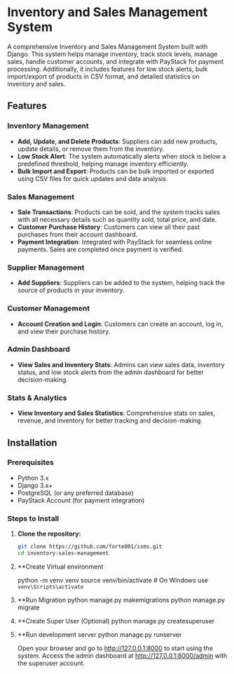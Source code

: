 # Inventory and Sales Management System

A comprehensive Inventory and Sales Management System built with Django. This system helps manage inventory, track stock levels, manage sales, handle customer accounts, and integrate with PayStack for payment processing. Additionally, it includes features for low stock alerts, bulk import/export of products in CSV format, and detailed statistics on inventory and sales.

## Features

### Inventory Management
- **Add, Update, and Delete Products**: Suppliers can add new products, update details, or remove them from the inventory.
- **Low Stock Alert**: The system automatically alerts when stock is below a predefined threshold, helping manage inventory efficiently.
- **Bulk Import and Export**: Products can be bulk imported or exported using CSV files for quick updates and data analysis.

### Sales Management
- **Sale Transactions**: Products can be sold, and the system tracks sales with all necessary details such as quantity sold, total price, and date.
- **Customer Purchase History**: Customers can view all their past purchases from their account dashboard.
- **Payment Integration**: Integrated with PayStack for seamless online payments. Sales are completed once payment is verified.
  
### Supplier Management
- **Add Suppliers**: Suppliers can be added to the system, helping track the source of products in your inventory.

### Customer Management
- **Account Creation and Login**: Customers can create an account, log in, and view their purchase history.
  
### Admin Dashboard
- **View Sales and Inventory Stats**: Admins can view sales data, inventory status, and low stock alerts from the admin dashboard for better decision-making.

### Stats & Analytics
- **View Inventory and Sales Statistics**: Comprehensive stats on sales, revenue, and inventory for better tracking and decision-making.

## Installation

### Prerequisites
- Python 3.x
- Django 3.x+
- PostgreSQL (or any preferred database)
- PayStack Account (for payment integration)

### Steps to Install

1. **Clone the repository:**

   ```bash
   git clone https://github.com/forte001/isms.git
   cd inventory-sales-management


2. **Create Virtual environment

    python -m venv venv
    source venv/bin/activate  # On Windows use `venv\Scripts\activate`

3. **Run Migration
   python manage.py makemigrations
   python manage.py migrate

4. **Create Super User (Optional)
    python manage.py createsuperuser


5. **Run development server
    python manage.py runserver

    Open your browser and go to http://127.0.0.1:8000 to start using the system.
    Access the admin dashboard at http://127.0.0.1:8000/admin with the superuser account.

